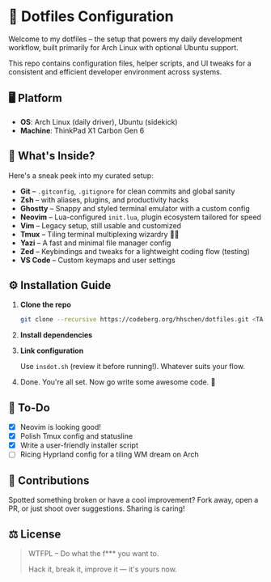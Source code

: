 # 🌱 Dotfiles Configuration

Welcome to my dotfiles – the setup that powers my daily development workflow, built primarily for Arch Linux with optional Ubuntu support.

This repo contains configuration files, helper scripts, and UI tweaks for a consistent and efficient developer environment across systems.

## 🖥️ Platform

- **OS**: Arch Linux (daily driver), Ubuntu (sidekick)
- **Machine**: ThinkPad X1 Carbon Gen 6

## 🧰 What's Inside?

Here's a sneak peek into my curated setup:

- **Git** – `.gitconfig`, `.gitignore` for clean commits and global sanity
- **Zsh** –  with aliases, plugins, and productivity hacks
- **Ghostty** – Snappy and styled terminal emulator with a custom config
- **Neovim** – Lua-configured `init.lua`, plugin ecosystem tailored for speed
- **Vim** – Legacy setup, still usable and customized
- **Tmux** – Tiling terminal multiplexing wizardry 🧙‍♂️
- **Yazi** – A fast and minimal file manager config
- **Zed** – Keybindings and tweaks for a lightweight coding flow (testing)
- **VS Code** – Custom keymaps and user settings

## ⚙️ Installation Guide

1. **Clone the repo**
   ```sh
   git clone --recursive https://codeberg.org/hhschen/dotfiles.git <TARGET>
   ```

2. **Install dependencies**

3. **Link configuration**

   Use `insdot.sh` (review it before running!). Whatever suits your flow.

4. Done. You're all set. Now go write some awesome code. 🚀

## 📌 To-Do
- [x] Neovim is looking good!
- [x] Polish Tmux config and statusline
- [x] Write a user-friendly installer script
- [ ] Ricing Hyprland config for a tiling WM dream on Arch

## 🤝 Contributions

Spotted something broken or have a cool improvement? Fork away, open a PR, or just shoot over suggestions. Sharing is caring!

## ⚖️ License
> WTFPL – Do what the f*** you want to.
>
> Hack it, break it, improve it — it's yours now.
